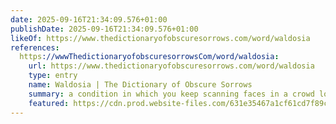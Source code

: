 ```yaml
---
date: 2025-09-16T21:34:09.576+01:00
publishDate: 2025-09-16T21:34:09.576+01:00
likeOf: https://www.thedictionaryofobscuresorrows.com/word/waldosia
references:
  https://wwwThedictionaryofobscuresorrowsCom/word/waldosia:
    url: https://www.thedictionaryofobscuresorrows.com/word/waldosia
    type: entry
    name: Waldosia | The Dictionary of Obscure Sorrows
    summary: a condition in which you keep scanning faces in a crowd looking for a specific person who would have no reason to be there, as if your brain is checking to see whether they’re still in your life, subconsciously patting its emotional pockets before it leaves for the day.
    featured: https://cdn.prod.website-files.com/631e35467a1cf61cd7f89cfe/64548e31c804c37fc3fd940e_waldosia-990.avif
---
```

